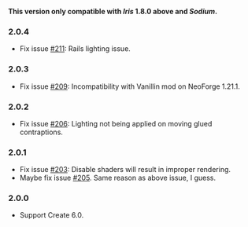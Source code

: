 **This version only compatible with _Iris_ 1.8.0 above and _Sodium_.**

### 2.0.4
- Fix issue [#211](https://github.com/leon-o/iris-flw-compat/issues/211): Rails lighting issue.

### 2.0.3
- Fix issue [#209](https://github.com/leon-o/iris-flw-compat/issues/209): Incompatibility with Vanillin mod on NeoForge 1.21.1.

### 2.0.2
- Fix issue [#206](https://github.com/leon-o/iris-flw-compat/issues/206): Lighting not being applied on moving glued contraptions.

### 2.0.1
- Fix issue [#203](https://github.com/leon-o/iris-flw-compat/issues/203): Disable shaders will result in improper rendering.
- Maybe fix issue [#205](https://github.com/leon-o/iris-flw-compat/issues/205). Same reason as above issue, I guess.

### 2.0.0
- Support Create 6.0.
